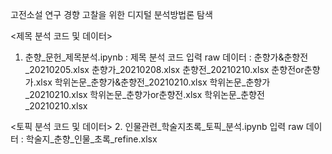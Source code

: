 고전소설 연구 경향 고찰을 위한 디지털 분석방법론 탐색


<제목 분석 코드 및 데이터>
1. 춘향_문헌_제목분석.ipynb : 제목 분석 코드
입력 raw 데이터 :
  춘향가&춘향전_20210205.xlsx
  춘향가_20210208.xlsx
  춘향전_20210210.xlsx
  춘향전or춘향가.xlsx
  학위논문_춘향가&춘향전_20210210.xlsx
  학위논문_춘향가_20210210.xlsx
  학위논문_춘향가or춘향전.xlsx
  학위논문_춘향전_20210210.xlsx


<토픽 분석 코드 및 데이터>
2. 인물관련_학술지초록_토픽_분석.ipynb
입력 raw 데이터 :
  학술지_춘향_인물_초록_refine.xlsx
